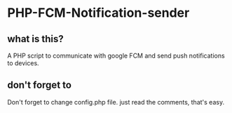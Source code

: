 # PHP-FCM-Notification-sender
## what is this?
A PHP script to communicate with google FCM and send push notifications to devices.
## don't forget to
Don't forget to change config.php file. just read the comments, that's easy.
